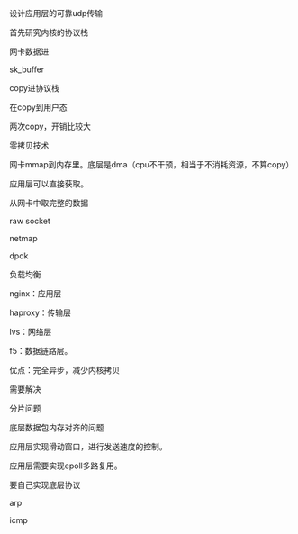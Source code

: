 设计应用层的可靠udp传输



首先研究内核的协议栈

网卡数据进

sk_buffer

copy进协议栈

在copy到用户态



两次copy，开销比较大

零拷贝技术

网卡mmap到内存里。底层是dma（cpu不干预，相当于不消耗资源，不算copy）

应用层可以直接获取。



从网卡中取完整的数据

raw socket

netmap

dpdk



负载均衡

nginx：应用层

haproxy：传输层

lvs：网络层

f5：数据链路层。



优点：完全异步，减少内核拷贝

需要解决 

分片问题

底层数据包内存对齐的问题

应用层实现滑动窗口，进行发送速度的控制。

应用层需要实现epoll多路复用。

要自己实现底层协议

arp

icmp





